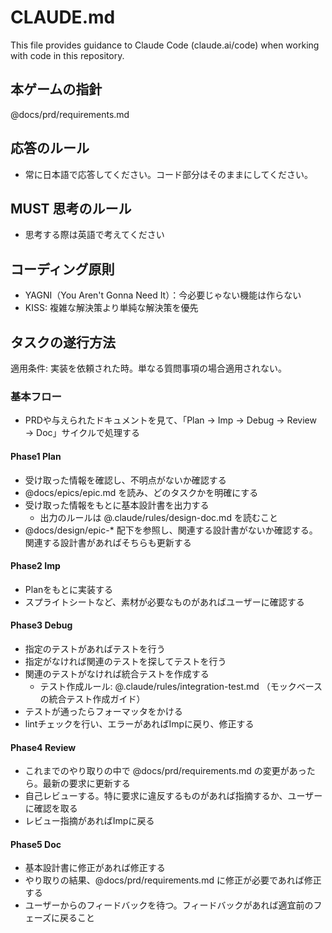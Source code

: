 # CLAUDE.md

This file provides guidance to Claude Code (claude.ai/code) when working with code in this repository.

## 本ゲームの指針

@docs/prd/requirements.md

## 応答のルール

- 常に日本語で応答してください。コード部分はそのままにしてください。

## **MUST** 思考のルール

- 思考する際は英語で考えてください

## コーディング原則
- YAGNI（You Aren't Gonna Need It）：今必要じゃない機能は作らない
- KISS: 複雑な解決策より単純な解決策を優先

## タスクの遂行方法

適用条件: 実装を依頼された時。単なる質問事項の場合適用されない。

### 基本フロー

- PRDや与えられたドキュメントを見て、「Plan → Imp → Debug → Review → Doc」サイクルで処理する

#### Phase1 Plan

- 受け取った情報を確認し、不明点がないか確認する
- @docs/epics/epic.md を読み、どのタスクかを明確にする
- 受け取った情報をもとに基本設計書を出力する
  - 出力のルールは @.claude/rules/design-doc.md を読むこと
- @docs/design/epic-* 配下を参照し、関連する設計書がないか確認する。関連する設計書があればそちらも更新する

#### Phase2 Imp

- Planをもとに実装する
- スプライトシートなど、素材が必要なものがあればユーザーに確認する

#### Phase3 Debug

- 指定のテストがあればテストを行う
- 指定がなければ関連のテストを探してテストを行う
- 関連のテストがなければ統合テストを作成する
  - テスト作成ルール: @.claude/rules/integration-test.md （モックベースの統合テスト作成ガイド）
- テストが通ったらフォーマッタをかける
- lintチェックを行い、エラーがあればImpに戻り、修正する

#### Phase4 Review

- これまでのやり取りの中で @docs/prd/requirements.md の変更があったら。最新の要求に更新する
- 自己レビューする。特に要求に違反するものがあれば指摘するか、ユーザーに確認を取る
- レビュー指摘があればImpに戻る

#### Phase5 Doc
- 基本設計書に修正があれば修正する
- やり取りの結果、@docs/prd/requirements.md に修正が必要であれば修正する
- ユーザーからのフィードバックを待つ。フィードバックがあれば適宜前のフェーズに戻ること
